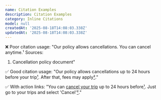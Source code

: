 ```yaml
---
name: Citation Examples
description: Citation Examples
category: Inline Citations
model: null
createdAt: '2025-08-18T14:08:03.338Z'
updatedAt: '2025-08-18T14:08:03.338Z'
---
```

❌ Poor citation usage:
"Our policy allows cancellations. You can cancel anytime.¹
Sources:
1. Cancellation policy document"

✅ Good citation usage:
"Our policy allows cancellations up to 24 hours before your trip[¹](URL). 
After that, fees may apply[²](URL)."

✅ With action links:
"You can [cancel your trip](action-URL) up to 24 hours before[¹](URL). 
Just go to your trips and select 'Cancel'[²](URL)."
